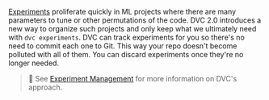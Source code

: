 [Experiments][bcexp] proliferate quickly in ML projects where there are many
parameters to tune or other permutations of the code. DVC 2.0 introduces a new
way to organize such projects and only keep what we ultimately need with `dvc
experiments`. DVC can track experiments for you so there's no need to commit
each one to Git. This way your repo doesn't become polluted with all of them.
You can discard experiments once they're no longer needed.

[bcexp]: https://dvc.org/doc/user-guide/basic-concepts/experiment

> 📖 See [Experiment Management](/doc/user-guide/experiment-management) for more
> information on DVC's approach.

